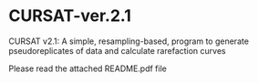 # CURSAT-ver.2.1
CURSAT v2.1: A simple, resampling-based, program to generate pseudoreplicates of data and calculate rarefaction curves

Please read the attached README.pdf file
